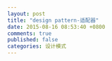 ```yaml
---
layout: post
title: "design pattern-适配器"
date: 2015-08-16 08:53:40 +0800
comments: true
published: false
categories: 设计模式
---
```

